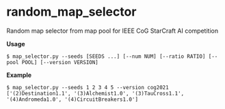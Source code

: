 # random_map_selector
Random map selector from map pool for IEEE CoG StarCraft AI competition

__Usage__
~~~
$ map_selector.py --seeds [SEEDS ...] [--num NUM] [--ratio RATIO] [--pool POOL] [--version VERSION]
~~~
__Example__
~~~
$ map_selector.py --seeds 1 2 3 4 5 --version cog2021
['(2)Destination1.1', '(3)Alchemist1.0', '(3)TauCross1.1', '(4)Andromeda1.0', '(4)CircuitBreakers1.0']
~~~

